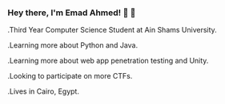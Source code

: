 ### Hey there, I'm Emad Ahmed! 👋 👋


.Third Year Computer Science Student at Ain Shams University.

.Learning more about Python and Java.

.Learning more about web app penetration testing and Unity.

.Looking to participate on more CTFs.

.Lives in Cairo, Egypt.
